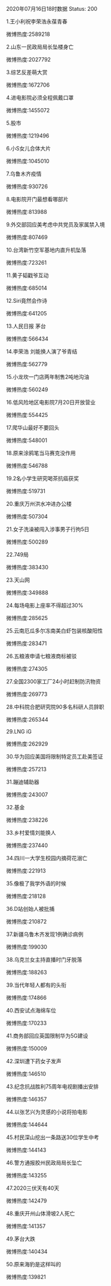 2020年07月16日18时数据
Status: 200

1.王小利祝李荣浩永葆青春

微博热度:2589218

2.山东一民政局局长坠楼身亡

微博热度:2027792

3.综艺反差萌大赏

微博热度:1672706

4.进电影院必须全程佩戴口罩

微博热度:1455072

5.股市

微博热度:1219496

6.小S女儿合体大片

微博热度:1045010

7.乌鲁木齐疫情

微博热度:930726

8.电影院开门最想看哪部片

微博热度:813988

9.外交部回应美考虑中共党员及家属禁入境

微博热度:807469

10.台湾新竹空军基地内直升机坠落

微博热度:723261

11.黄子韬戳爷互动

微博热度:685014

12.Siri竟然会作诗

微博热度:641205

13.人民日报 茅台

微博热度:566434

14.李荣浩 刘能换人演了爷青结

微博热度:562779

15.小龙坎一门店两年制售2吨地沟油

微博热度:560249

16.低风险地区电影院7月20日开放营业

微博热度:554425

17.爬华山最好不要回头

微博热度:548001

18.原来涂鸦笔当马赛克没作用

微博热度:546788

19.2名小学生研究喝茶抗癌获奖

微博热度:519731

20.重庆万州洪水冲进办公楼

微博热度:507304

21.女子洗澡被闯入涉事男子行拘5日

微博热度:500289

22.749局

微博热度:383430

23.天山网

微博热度:349888

24.每场电影上座率不得超过30%

微博热度:285625

25.云南厄瓜多尔冻南美白虾包装核酸阳性

微博热度:283471

26.五粮液申请七粮液商标被驳

微博热度:274305

27.全国2300家工厂24小时赶制防汛物资

微博热度:269773

28.中科院合肥研究院90多名科研人员辞职

微博热度:265344

29.LNG iG

微博热度:262929

30.华为回应美国将限制特定员工赴美签证

微博热度:257213

31.蹦迪辅助器

微博热度:243007

32.基金

微博热度:238226

33.乡村爱情刘能换人

微博热度:237440

34.四川一大学生校园内摘荷花溺亡

微博热度:221913

35.像极了我学外语的时候

微博热度:218128

36.D站创始人被批捕

微博热度:210872

37.新疆乌鲁木齐发现1例确诊病例

微博热度:199030

38.乌克兰女主持直播时门牙脱落

微博热度:188263

39.当代年轻人都有的头衔

微博热度:174866

40.西安试点海绵车位

微博热度:170233

41.商务部回应英国限制华为5G建设

微博热度:150009

42.深圳遭下药女子发声

微博热度:146510

43.纪念抗战胜利75周年电视剧播出安排

微博热度:146357

44.以张艺兴为灵感的小说将拍电影

微博热度:144644

45.村民深山挖出一条路送30位学生中考

微博热度:144143

46.警方通报胶州民政局局长坠亡

微博热度:143255

47.2020三伏天有40天

微博热度:142479

48.重庆开州山体滑坡2人死亡

微博热度:141357

49.茅台大跌

微博热度:140434

50.原来海豹是这样叫的

微博热度:139821

